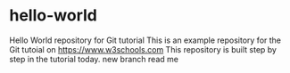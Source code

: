 # hello-world
Hello World repository for Git tutorial
This is an example repository for the Git tutoial on 
https://www.w3schools.com
This repository is built step by step in the tutorial today.
new branch read me

